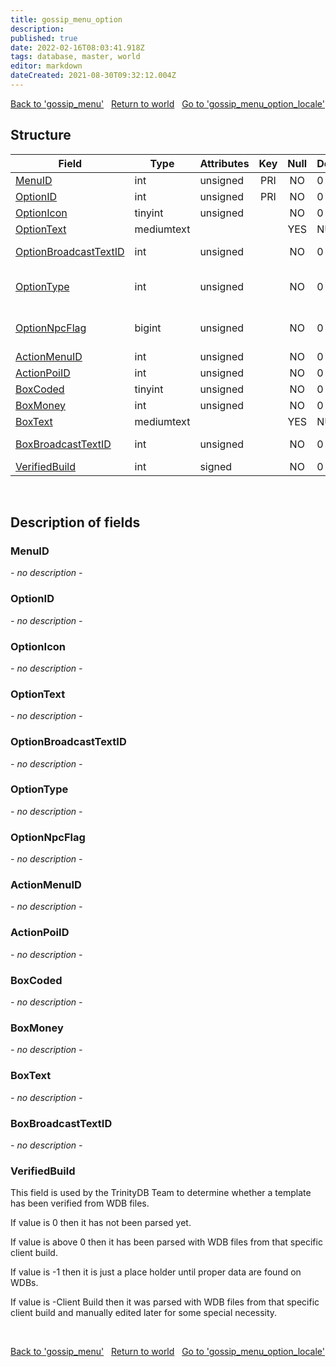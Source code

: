 ```yaml
---
title: gossip_menu_option
description: 
published: true
date: 2022-02-16T08:03:41.918Z
tags: database, master, world
editor: markdown
dateCreated: 2021-08-30T09:32:12.004Z
---
```


<a href="https://trinitycore.info/en/database/master/world/gossip_menu" class="mt-5 v-btn v-btn--depressed v-btn--flat v-btn--outlined theme--light v-size--default darkblue--text text--lighten-3"><span class="v-btn__content"><i aria-hidden="true" class="v-icon notranslate v-icon--left mdi mdi-arrow-left theme--light"></i><span>Back to 'gossip_menu'</span></span></a>&nbsp;&nbsp;&nbsp;<a href="https://trinitycore.info/en/database/master/world/home" class="mt-5 v-btn v-btn--depressed v-btn--flat v-btn--outlined theme--light v-size--default darkblue--text text--lighten-3"><span class="v-btn__content"><i aria-hidden="true" class="v-icon notranslate v-icon--left mdi mdi-home-outline theme--light"></i><span>Return to world</span></span></a>&nbsp;&nbsp;&nbsp;<a href="https://trinitycore.info/en/database/master/world/gossip_menu_option_locale" class="mt-5 v-btn v-btn--depressed v-btn--flat v-btn--outlined theme--light v-size--default darkblue--text text--lighten-3"><span class="v-btn__content"><span>Go to 'gossip_menu_option_locale'</span><i aria-hidden="true" class="v-icon notranslate v-icon--right mdi mdi-arrow-right theme--light"></i></span></a>

## Structure

| Field | Type | Attributes | Key | Null | Default | Extra | Comment | Source in sniff |
| --- | --- | --- | :---: | :---: | --- | --- | --- | --- |
| [MenuID](#menuid) | int | unsigned | PRI | NO | 0 |  |  | SMSG_GOSSIP_MESSAGE |
| [OptionID](#optionid) | int | unsigned | PRI | NO | 0 |  |  | SMSG_GOSSIP_MESSAGE |
| [OptionIcon](#optionicon) | tinyint | unsigned |  | NO | 0 |  |  | SMSG_GOSSIP_MESSAGE |
| [OptionText](#optiontext) | mediumtext |  |  | YES | NULL |  |  | SMSG_GOSSIP_MESSAGE |
| [OptionBroadcastTextID](#optionbroadcasttextid) | int | unsigned |  | NO | 0 |  |  | fetched from hotfixes db (via wpp) |
| [OptionType](#optiontype) | int | unsigned |  | NO | 0 |  |  | manually, wpp tries to autodetect (requires SMSG_UPDATE_OBJECT) |
| [OptionNpcFlag](#optionnpcflag) | bigint | unsigned |  | NO | 0 |  |  | manually, wpp tries to autodetect (requires SMSG_UPDATE_OBJECT) |
| [ActionMenuID](#actionmenuid) | int | unsigned |  | NO | 0 |  |  | CMSG_GOSSIP_SELECT_OPTION |
| [ActionPoiID](#actionpoiid) | int | unsigned |  | NO | 0 |  |  | SMSG_GOSSIP_POI |
| [BoxCoded](#boxcoded) | tinyint | unsigned |  | NO | 0 |  |  | SMSG_GOSSIP_MESSAGE |
| [BoxMoney](#boxmoney) | int | unsigned |  | NO | 0 |  |  | SMSG_GOSSIP_MESSAGE |
| [BoxText](#boxtext) | mediumtext |  |  | YES | NULL |  |  | SMSG_GOSSIP_MESSAGE |
| [BoxBroadcastTextID](#boxbroadcasttextid) | int | unsigned |  | NO | 0 |  |  | fetched from hotfixes db (via wpp) |
| [VerifiedBuild](#verifiedbuild) | int | signed |  | NO | 0 |  |  | generated |
&nbsp;
## Description of fields

### MenuID
*- no description -*
&nbsp;

### OptionID
*- no description -*
&nbsp;

### OptionIcon
*- no description -*
&nbsp;

### OptionText
*- no description -*
&nbsp;

### OptionBroadcastTextID
*- no description -*
&nbsp;

### OptionType
*- no description -*
&nbsp;

### OptionNpcFlag
*- no description -*
&nbsp;

### ActionMenuID
*- no description -*
&nbsp;

### ActionPoiID
*- no description -*
&nbsp;

### BoxCoded
*- no description -*
&nbsp;

### BoxMoney
*- no description -*
&nbsp;

### BoxText
*- no description -*
&nbsp;

### BoxBroadcastTextID
*- no description -*
&nbsp;

### VerifiedBuild
This field is used by the TrinityDB Team to determine whether a template has been verified from WDB files.

If value is 0 then it has not been parsed yet.

If value is above 0 then it has been parsed with WDB files from that specific client build.

If value is -1 then it is just a place holder until proper data are found on WDBs.

If value is -Client Build then it was parsed with WDB files from that specific client build and manually edited later for some special necessity.

&nbsp;

<a href="https://trinitycore.info/en/database/master/world/gossip_menu" class="mt-5 v-btn v-btn--depressed v-btn--flat v-btn--outlined theme--light v-size--default darkblue--text text--lighten-3"><span class="v-btn__content"><i aria-hidden="true" class="v-icon notranslate v-icon--left mdi mdi-arrow-left theme--light"></i><span>Back to 'gossip_menu'</span></span></a>&nbsp;&nbsp;&nbsp;<a href="https://trinitycore.info/en/database/master/world/home" class="mt-5 v-btn v-btn--depressed v-btn--flat v-btn--outlined theme--light v-size--default darkblue--text text--lighten-3"><span class="v-btn__content"><i aria-hidden="true" class="v-icon notranslate v-icon--left mdi mdi-home-outline theme--light"></i><span>Return to world</span></span></a>&nbsp;&nbsp;&nbsp;<a href="https://trinitycore.info/en/database/master/world/gossip_menu_option_locale" class="mt-5 v-btn v-btn--depressed v-btn--flat v-btn--outlined theme--light v-size--default darkblue--text text--lighten-3"><span class="v-btn__content"><span>Go to 'gossip_menu_option_locale'</span><i aria-hidden="true" class="v-icon notranslate v-icon--right mdi mdi-arrow-right theme--light"></i></span></a>

